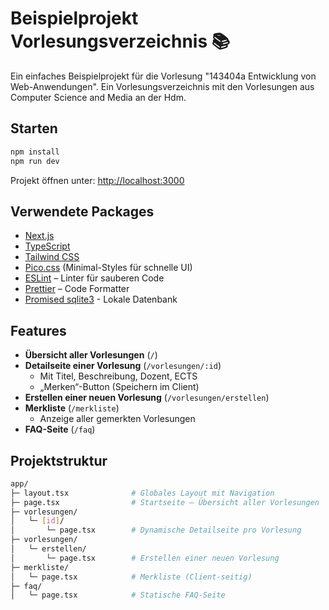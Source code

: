 # Beispielprojekt Vorlesungsverzeichnis 📚

Ein einfaches Beispielprojekt für die Vorlesung "143404a Entwicklung von Web-Anwendungen". Ein Vorlesungsverzeichnis mit den Vorlesungen aus Computer Science and Media an der Hdm.

## Starten

```bash
npm install
npm run dev
```

Projekt öffnen unter: [http://localhost:3000](http://localhost:3000)

## Verwendete Packages

- [Next.js](https://nextjs.org/)
- [TypeScript](https://www.typescriptlang.org/)
- [Tailwind CSS](https://tailwindcss.com/)
- [Pico.css](https://picocss.com/) (Minimal-Styles für schnelle UI)
- [ESLint](https://eslint.org/) – Linter für sauberen Code
- [Prettier](https://prettier.io/) – Code Formatter
- [Promised sqlite3](https://www.npmjs.com/package/promised-sqlite3) - Lokale Datenbank

## Features

- **Übersicht aller Vorlesungen** (`/`)
- **Detailseite einer Vorlesung** (`/vorlesungen/:id`)
  - Mit Titel, Beschreibung, Dozent, ECTS
  - „Merken“-Button (Speichern im Client)
- **Erstellen einer neuen Vorlesung** (`/vorlesungen/erstellen`)
- **Merkliste** (`/merkliste`)
  - Anzeige aller gemerkten Vorlesungen
- **FAQ-Seite** (`/faq`)

## Projektstruktur

```bash
app/
├─ layout.tsx              # Globales Layout mit Navigation
├─ page.tsx                # Startseite – Übersicht aller Vorlesungen
├─ vorlesungen/
│   └─ [id]/
│       └─ page.tsx        # Dynamische Detailseite pro Vorlesung
├─ vorlesungen/
│   └─ erstellen/
│       └─ page.tsx        # Erstellen einer neuen Vorlesung
├─ merkliste/
│   └─ page.tsx            # Merkliste (Client-seitig)
├─ faq/
│   └─ page.tsx            # Statische FAQ-Seite
```
